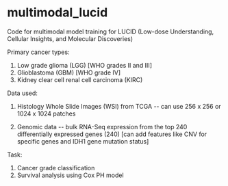 # multimodal_lucid
Code for multimodal model training for LUCID (Low-dose Understanding, Cellular Insights, and Molecular Discoveries)


Primary cancer types:

1. Low grade glioma (LGG) [WHO grades II and III]
2. Glioblastoma (GBM) [WHO grade IV]
3. Kidney clear cell renal cell carcinoma (KIRC)

Data used:

1. Histology Whole Slide Images (WSI) from TCGA
    -- can use 256 x 256 or 1024 x 1024 patches


2. Genomic data 
    -- bulk RNA-Seq expression from the top 240 differentially expressed genes (240)
       [can add  features like CNV for specific genes and IDH1 gene mutation status] 

Task:

1. Cancer grade classification
2. Survival analysis using Cox PH model
